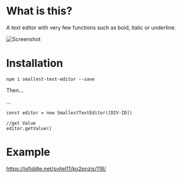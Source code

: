 # What is this?
A text editor with very few functions such as bold, italic or underline.

![Screenshot](https://www.vitel.at/storage/app/media/editor.png)

# Installation
`npm i smallest-text-editor --save`

Then...

...

```import SmallestTextEditor from './node_modules/smallest-text-editor'
const editor = new SmallestTextEditor([DIV-ID])

//get Value
editor.getValue()
```

# Example
https://jsfiddle.net/svitel11/ko2pnzjs/118/